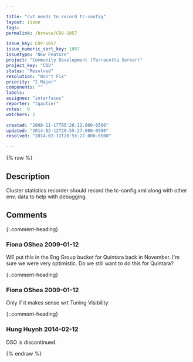```yaml
---

title: "cvt needs to record tc-config"
layout: issue
tags: 
permalink: /browse/CDV-1057

issue_key: CDV-1057
issue_numeric_sort_key: 1057
issuetype: "New Feature"
project: "Community Development (Terracotta Server)"
project_key: "CDV"
status: "Resolved"
resolution: "Won't Fix"
priority: "2 Major"
components: ""
labels: 
assignee: "interfaces"
reporter: "tgautier"
votes:  0
watchers: 1

created: "2008-11-17T05:26:12.000-0500"
updated: "2014-02-12T20:55:27.000-0500"
resolved: "2014-02-12T20:55:27.000-0500"

---
```




{% raw %}



## Description

<div markdown="1" class="description">

Cluster statistics recorder should record the tc-config.xml along with other env. data to help with debugging.

</div>

## Comments


{:.comment-heading}
### **Fiona OShea** <span class="date">2009-01-12</span>

<div markdown="1" class="comment">

WE put this in the Eng Group bucket for Quintara back in November. I'm sure we were very optimistic.  Do we still want to do this for Quintara?

</div>


{:.comment-heading}
### **Fiona OShea** <span class="date">2009-01-12</span>

<div markdown="1" class="comment">

Only if it  makes sense wrt Tuning Visibility

</div>


{:.comment-heading}
### **Hung Huynh** <span class="date">2014-02-12</span>

<div markdown="1" class="comment">

DSO is discontinued

</div>



{% endraw %}

